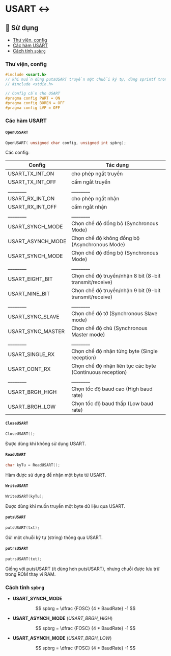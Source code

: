 # USART ↔️

## 🚀 Sử dụng

-   [Thư viện, config](#thư-viện-config)
-   [Các hàm USART](#các-hàm-usart)
-   [Cách tính `spbrg`](#cách-tính-spbrg)

### Thư viện, config

```c
#include <usart.h>
// khi muốn dùng putsUSART truyền một chuỗi ký tự, dùng sprintf trong:
// #include <stdio.h>

// Config cần cho USART
#pragma config PWRT = ON
#pragma config BOREN = OFF
#pragma config LVP = OFF
```

### Các hàm USART

#### `OpenUSSART`

```c
OpenUSART( unsigned char config, unsigned int spbrg);
```

Các config:

| Config            | Tác dụng                                                  |
| ----------------- | --------------------------------------------------------- |
| USART_TX_INT_ON   | cho phép ngắt truyền                                      |
| USART_TX_INT_OFF  | cấm ngắt truyền                                           |
| \_\_\_\_\_\_\_\_  | \_\_\_\_\_\_\_\_                                          |
| USART_RX_INT_ON   | cho phép ngắt nhận                                        |
| USART_RX_INT_OFF  | cấm ngắt nhận                                             |
| \_\_\_\_\_\_\_\_  | \_\_\_\_\_\_\_\_                                          |
| USART_SYNCH_MODE  | Chọn chế độ đồng bộ (Synchronous Mode)                    |
| USART_ASYNCH_MODE | Chọn chế độ không đồng bộ (Asynchronous Mode)             |
| USART_SYNCH_MODE  | Chọn chế độ đồng bộ (Synchronous Mode)                    |
| \_\_\_\_\_\_\_\_  | \_\_\_\_\_\_\_\_                                          |
| USART_EIGHT_BIT   | Chọn chế độ truyền/nhận 8 bit (8-bit transmit/receive)    |
| USART_NINE_BIT    | Chọn chế độ truyền/nhận 9 bit (9-bit transmit/receive)    |
| \_\_\_\_\_\_\_\_  | \_\_\_\_\_\_\_\_                                          |
| USART_SYNC_SLAVE  | Chọn chế độ tớ (Synchronous Slave mode)                   |
| USART_SYNC_MASTER | Chọn chế độ chủ (Synchronous Master mode)                 |
| \_\_\_\_\_\_\_\_  | \_\_\_\_\_\_\_\_                                          |
| USART_SINGLE_RX   | Chọn chế độ nhận từng byte (Single reception)             |
| USART_CONT_RX     | Chọn chế độ nhận liên tục các byte (Continuous reception) |
| \_\_\_\_\_\_\_\_  | \_\_\_\_\_\_\_\_                                          |
| USART_BRGH_HIGH   | Chọn tốc độ baud cao (High baud rate)                     |
| USART_BRGH_LOW    | Chọn tốc độ baud thấp (Low baud rate)                     |

#### `CloseUSART`

```c
CloseUSART();
```

Được dùng khi không sử dụng USART.

#### `ReadUSART`

```c
char kyTu = ReadUSART();
```

Hàm được sử dụng để nhận một byte từ USART.

#### `WriteUSART`

```c
WriteUSART(kyTu);
```

Được dùng khi muốn truyền một byte dữ liệu qua USART.

#### `putsUSART`

```c
putsUSART(txt);
```

Gửi một chuỗi ký tự (string) thông qua USART.

#### `putrsUSART`

```c
putrsUSART(txt);
```

Giống với putsUSART (ít dùng hơn putsUSART), nhưng chuỗi được lưu trữ trong ROM thay vì RAM.

### Cách tính `spbrg`

-   **USART_SYNCH_MODE**


$$ spbrg = \dfrac {FOSC} {4 * BaudRate} -1 $$

-   **USART_ASYNCH_MODE** (*USART_BRGH_HIGH*)

$$ spbrg = \dfrac {FOSC} {4 * BaudRate} -1 $$

-   **USART_ASYNCH_MODE** (*USART_BRGH_LOW*)

$$ spbrg = \dfrac {FOSC} {4 * BaudRate} -1 $$
